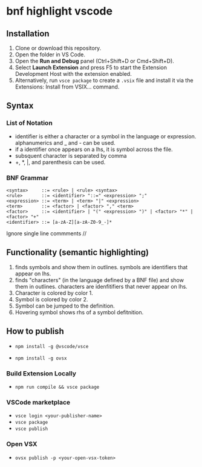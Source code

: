 # bnf highlight vscode

## Installation

1. Clone or download this repository.
2. Open the folder in VS Code.
3. Open the **Run and Debug** panel (Ctrl+Shift+D or Cmd+Shift+D).
4. Select **Launch Extension** and press F5 to start the Extension Development Host with the extension enabled.
5. Alternatively, run `vsce package` to create a `.vsix` file and install it via the Extensions: Install from VSIX... command.

## Syntax

### List of Notation
- identifier is either a character or a symbol in the language or expression. alphanumerics and _ and - can be used.
- if a identifier once appears on a lhs, it is symbol across the file.
- subsquent character is separated by comma
- +, *, |, and parenthesis can be used.

### BNF Grammar

```bnf
<syntax>     ::= <rule> | <rule> <syntax>
<rule>       ::= <identifier> "::=" <expression> ";"
<expression> ::= <term> | <term> "|" <expression>
<term>       ::= <factor> | <factor> "," <term>
<factor>     ::= <identifier> | "(" <expression> ")" | <factor> "*" | <factor> "+"
<identifier> ::= [a-zA-Z][a-zA-Z0-9_-]*
```

Ignore single line commments //


## Functionality (semantic highlighting)

1. finds symbols and show them in outlines. symbols are identifiers that appear on lhs.
2. finds "characters" (in the language defined by a BNF file) and show them in outlines. characters are idenfitifiers that never appear on lhs.
3. Character is colored by color 1.
4. Symbol is colored by color 2.
5. Symbol can be jumped to the definition. 
6. Hovering symbol shows rhs of a symbol defitnition.


## How to publish

- `npm install -g @vscode/vsce`

- `npm install -g ovsx`

### Build Extension Locally

- `npm run compile && vsce package`

### VSCode marketplace

- `vsce login <your-publisher-name>`
- `vsce package`
- `vsce publish`


### Open VSX

- `ovsx publish -p <your-open-vsx-token>`